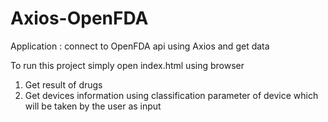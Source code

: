 # Axios-OpenFDA
Application : connect to OpenFDA api using Axios and get data 

To run this project simply open index.html using browser
1) Get result of drugs
2) Get devices information using classification parameter of device which will be taken by the user as input
